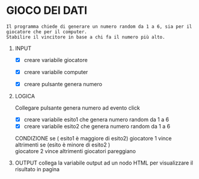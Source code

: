 # GIOCO DEI DATI
    Il programma chiede di generare un numero random da 1 a 6, sia per il giocatore che per il computer.
    Stabilire il vincitore in base a chi fa il numero più alto.

1. INPUT
    - [x] creare variabile giocatore
    - [x] creare variabile computer
    - [x] creare pulsante genera numero
    

2. LOGICA

    Collegare pulsante genera numero ad evento click

    -[x] creare variabile esito1 che genera numero random da 1 a 6
    -[x] creare variabile esito2 che genera numero random da 1 a 6
    
    CONDIZIONE
     se ( esito1 è maggiore di esito2)
            giocatore 1 vince
     altrimenti se (esito è minore di esito2 )       
            giocatore 2 vince 
     altrimenti 
            giocatori pareggiano       

3. OUTPUT
    collega la variabile output ad un nodo HTML per visualizzare il risultato in pagina